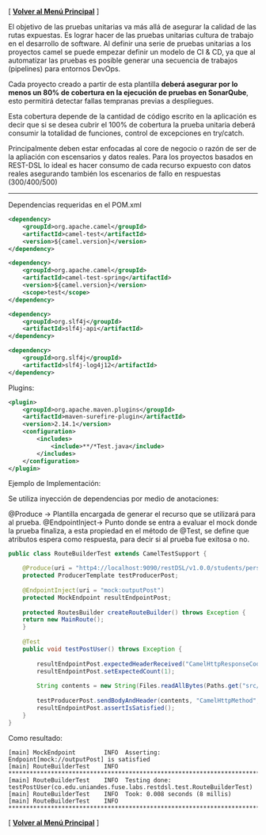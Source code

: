 [ **[Volver al Menú Principal](MAIN.md)** ]


El objetivo de las pruebas unitarias va más allá de asegurar la calidad de las rutas expuestas. Es lograr hacer de las pruebas unitarias cultura de trabajo en el desarrollo de software.
Al definir una serie de pruebas unitarias a los proyectos camel se puede empezar definir un modelo de CI & CD, ya que al automatizar las pruebas es posible generar una secuencia de trabajos (pipelines) para entornos DevOps.

Cada proyecto creado a partir de esta plantilla **deberá asegurar por lo menos un 80% de cobertura en la ejecución de pruebas en SonarQube**, esto permitirá detectar fallas tempranas previas a despliegues. 

Esta cobertura depende de la cantidad de código escrito en la aplicación es decir que si se desea cubrir el 100% de cobertura la prueba unitaria deberá consumir la totalidad de funciones, control de excepciones en try/catch.

Principalmente deben estar enfocadas al core de negocio o razón de ser de la apliación con escensarios y datos reales.
Para los proyectos basados en REST-DSL lo ideal es hacer consumo de cada recurso expuesto con datos reales asegurando también los escenarios de fallo en respuestas (300/400/500)


***

Dependencias requeridas en el POM.xml

```xml
<dependency>
	<groupId>org.apache.camel</groupId>
	<artifactId>camel-test</artifactId>
	<version>${camel.version}</version>
</dependency>

<dependency>
	<groupId>org.apache.camel</groupId>
	<artifactId>camel-test-spring</artifactId>
	<version>${camel.version}</version>
	<scope>test</scope>
</dependency>

<dependency>
	<groupId>org.slf4j</groupId>
	<artifactId>slf4j-api</artifactId>
</dependency>

<dependency>
	<groupId>org.slf4j</groupId>
	<artifactId>slf4j-log4j12</artifactId>
</dependency>
```
Plugins:

```xml
<plugin>
	<groupId>org.apache.maven.plugins</groupId>
	<artifactId>maven-surefire-plugin</artifactId>
	<version>2.14.1</version>
	<configuration>
		<includes>
			<include>**/*Test.java</include>
		</includes>
	</configuration>
</plugin>
```

Ejemplo de Implementación:

Se utiliza inyección de dependencias por medio de anotaciones:

@Produce  -> Plantilla encargada de generar el recurso que se utilizará para al prueba.
@EndpointInject-> Punto donde se entra a evaluar el mock donde la prueba finaliza, a esta propiedad en el método de @Test, se define que atributos espera como respuesta, para decir si al prueba fue exitosa o no.

```java
public class RouteBuilderTest extends CamelTestSupport {

    @Produce(uri = "http4://localhost:9090/restDSL/v1.0.0/students/personal-info")
    protected ProducerTemplate testProducerPost;
	
    @EndpointInject(uri = "mock:outputPost")
    protected MockEndpoint resultEndpointPost;
	
    protected RoutesBuilder createRouteBuilder() throws Exception {
	return new MainRoute();
    }
	
    @Test
    public void testPostUser() throws Exception {
    	
    	resultEndpointPost.expectedHeaderReceived("CamelHttpResponseCode", "200");
    	resultEndpointPost.setExpectedCount(1);
    	    	
    	String contents = new String(Files.readAllBytes(Paths.get("src/test/resources/user.json"))); 
    	
    	testProducerPost.sendBodyAndHeader(contents, "CamelHttpMethod", "POST");
    	resultEndpointPost.assertIsSatisfied();
    }
}
```

Como resultado:

```
[main] MockEndpoint        INFO  Asserting: Endpoint[mock://outputPost] is satisfied
[main] RouteBuilderTest    INFO  ********************************************************************************
[main] RouteBuilderTest    INFO  Testing done: testPostUser(co.edu.uniandes.fuse.labs.restdsl.test.RouteBuilderTest)
[main] RouteBuilderTest    INFO  Took: 0.008 seconds (8 millis)
[main] RouteBuilderTest    INFO  ********************************************************************************
```

[ **[Volver al Menú Principal](MAIN.md)** ]